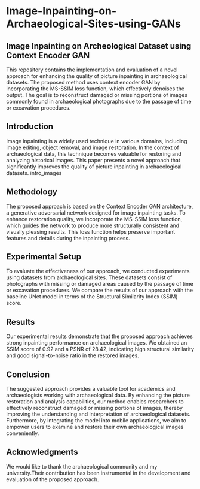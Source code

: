 # Image-Inpainting-on-Archaeological-Sites-using-GANs
## Image Inpainting on Archeological Dataset using Context Encoder GAN
This repository contains the implementation and evaluation of a novel approach for enhancing the quality of picture inpainting in archaeological datasets. The proposed method uses context encoder GAN by incorporating the MS-SSIM loss function, which effectively denoises the output. The goal is to reconstruct damaged or missing portions of images commonly found in archaeological photographs due to the passage of time or excavation procedures.

## Introduction
Image inpainting is a widely used technique in various domains, including image editing, object removal, and image restoration. In the context of archaeological data, this technique becomes valuable for restoring and analyzing historical images. This paper presents a novel approach that significantly improves the quality of picture inpainting in archaeological datasets. intro_images

## Methodology
The proposed approach is based on the Context Encoder GAN architecture, a generative adversarial network designed for image inpainting tasks. To enhance restoration quality, we incorporate the MS-SSIM loss function, which guides the network to produce more structurally consistent and visually pleasing results. This loss function helps preserve important features and details during the inpainting process.

## Experimental Setup
To evaluate the effectiveness of our approach, we conducted experiments using datasets from archaeological sites. These datasets consist of photographs with missing or damaged areas caused by the passage of time or excavation procedures. We compare the results of our approach with the baseline UNet model in terms of the Structural Similarity Index (SSIM) score.

## Results
Our experimental results demonstrate that the proposed approach achieves strong inpainting performance on archaeological images. We obtained an SSIM score of 0.92 and a PSNR of 28.42, indicating high structural similarity and good signal-to-noise ratio in the restored images. 

## Conclusion
The suggested approach provides a valuable tool for academics and archaeologists working with archaeological data. By enhancing the picture restoration and analysis capabilities, our method enables researchers to effectively reconstruct damaged or missing portions of images, thereby improving the understanding and interpretation of archaeological datasets. Furthermore, by integrating the model into mobile applications, we aim to empower users to examine and restore their own archaeological images conveniently.

## Acknowledgments
We would like to thank the archaeological community and my university.Their contribution has been instrumental in the development and evaluation of the proposed approach.
